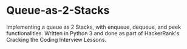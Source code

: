# Queue-as-2-Stacks
Implementing a queue as 2 Stacks, with enqueue, dequeue, and peek functionalities. Written in Python 3 and done as part of HackerRank's Cracking the Coding Interview Lessons.
